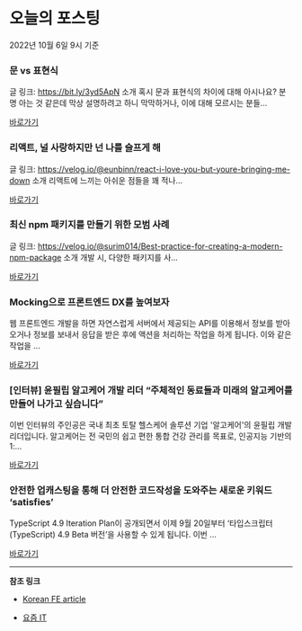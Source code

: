 # 오늘의 포스팅 
2022년 10월 6일 9시 기준 

###  문 vs 표현식 

 글 링크: https://bit.ly/3yd5ApN 소개 혹시 문과 표현식의 차이에 대해 아시나요? 분명 아는 것 같은데 막상 설명하려고 하니 막막하거나, 이에 대해 모르시는 분들... 

 [바로가기](https://kofearticle.substack.com/p/korean-fe-article-vs) 

###  리액트, 널 사랑하지만 넌 나를 슬프게 해 

 글 링크: https://velog.io/@eunbinn/react-i-love-you-but-youre-bringing-me-down 소개 리액트에 느끼는 아쉬운 점들을 꽤 적나... 

 [바로가기](https://kofearticle.substack.com/p/korean-fe-article-e70) 

###  최신 npm 패키지를 만들기 위한 모범 사례 

 글 링크: https://velog.io/@surim014/Best-practice-for-creating-a-modern-npm-package 소개 개발 시, 다양한 패키지를 사... 

 [바로가기](https://kofearticle.substack.com/p/korean-fe-article-npm) 

### Mocking으로 프론트엔드 DX를 높여보자 

 웹 프론트엔드 개발을 하면 자연스럽게 서버에서 제공되는 API를 이용해서 정보를 받아오거나 정보를 보내서 응답을 받은 후에 액션을 처리하는 작업을 하게 됩니다. 이와 같은 작업을 ... 

 [바로가기](https://yozm.wishket.com/magazine/detail/1711/) 

### [인터뷰] 윤필립 알고케어 개발 리더 “주체적인 동료들과 미래의 알고케어를 만들어 나가고 싶습니다” 

 이번 인터뷰의 주인공은 국내 최초 토탈 헬스케어 솔루션 기업 '알고케어'의 윤필립 개발 리더입니다. 알고케어는 전 국민의 쉽고 편한 통합 건강 관리를 목표로, 인공지능 기반의 1:... 

 [바로가기](https://yozm.wishket.com/magazine/detail/1723/) 

### 안전한 업캐스팅을 통해 더 안전한 코드작성을 도와주는 새로운 키워드 ‘satisfies’ 

 TypeScript 4.9 Iteration Plan이 공개되면서 이제 9월 20일부터 ‘타입스크립터(TypeScript) 4.9 Beta 버전’을 사용할 수 있게 됩니다. 이번 ... 

 [바로가기](https://yozm.wishket.com/magazine/detail/1717/) 

---

**참조 링크**

- [Korean FE article](https://kofearticle.substack.com) 

- [요즘 IT](https://yozm.wishket.com/magazine) 

